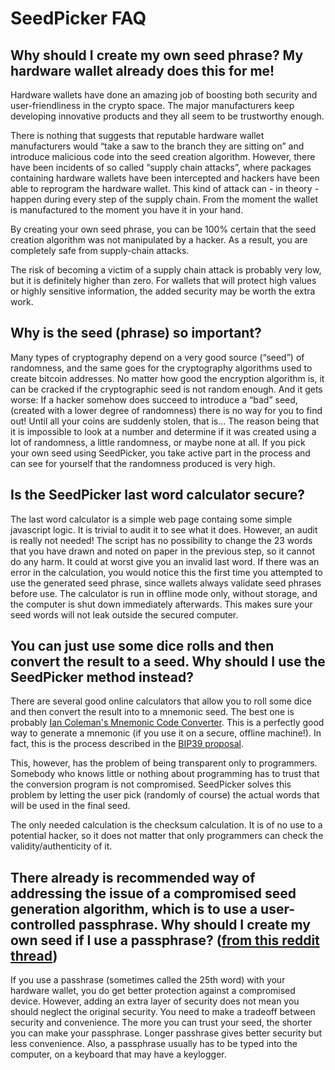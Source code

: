 SeedPicker FAQ
==============

Why should I create my own seed phrase? My hardware wallet already does this for me!
------------------------------------------------------------------------------------
Hardware wallets have done an amazing job of boosting both security and user-friendliness in the crypto space. 
The major manufacturers keep developing innovative products and they all seem to be trustworthy enough. 

There is nothing that suggests that reputable hardware wallet manufacturers would “take a saw to the branch they are sitting on” and introduce malicious code into the seed creation algorithm. However, there have been incidents of so called “supply chain attacks”, where packages containing hardware wallets have been intercepted and hackers have been able to reprogram the hardware wallet. This kind of attack can - in theory - happen during every step of the supply chain. From the moment the wallet is manufactured to the moment you have it in your hand. 

By creating your own seed phrase, you can be 100% certain that the seed creation algorithm was not manipulated by a hacker. As a result, you are completely safe from supply-chain attacks. 

The risk of becoming a victim of a supply chain attack is probably very low, but it is definitely higher than zero. 
For wallets that will protect high values or highly sensitive information, the added security may be worth the extra work.


Why is the seed (phrase) so important?
--------------------------------------
Many types of cryptography depend on a very good source (“seed”) of randomness, and the same goes for the cryptography 
algorithms used to create bitcoin addresses. No matter how good the encryption algorithm is, it can be cracked if the 
cryptographic seed is not random enough. And it gets worse: If a hacker somehow does succeed to introduce a “bad” seed,
(created with a lower degree of randomness) there is no way for you to find out! 
Until all your coins are suddenly stolen, that is... The reason being that it is impossible to look at a number and determine if it was created using a lot of randomness, a little randomness, or maybe none at all. 
If you pick your own seed using SeedPicker, you take active part in the process and can see for yourself that the randomness produced is very high.


Is the SeedPicker last word calculator secure?
----------------------------------------------
The last word calculator is a simple web page containg some simple javascript logic. It is trivial to audit it to see what it does. However, an audit is really not needed! The script has no possibility to change the 23 words that you have drawn and noted on paper in the previous step, so it cannot do any harm. It could at worst give you an invalid last word. 
If there was an error in the calculation, you would notice this the first time you attempted to use the generated seed phrase, since wallets always validate seed phrases before use. 
The calculator is run in offline mode only, without storage, and the computer is shut down immediately afterwards. This makes sure your seed words will not leak outside the secured computer.  

You can just use some dice rolls and then convert the result to a seed. Why should I use the SeedPicker method instead?
-----------------------------------------------------------------------------------------------------------------------
There are several good online calculators that allow you to roll some dice and then convert the result into to a mnemonic seed. The best one is probably [Ian Coleman's Mnemonic Code Converter](https://iancoleman.io/bip39). This is a perfectly good way to generate a mnemonic (if you use it on a secure, offline machine!). In fact, this is the process described in the [BIP39 proposal](https://github.com/bitcoin/bips/blob/master/bip-0039.mediawiki#generating-the-mnemonic). 

This, however, has the problem of being transparent only to programmers. Somebody who knows little or nothing about programming has to trust that the conversion program is not compromised. SeedPicker solves this problem by letting the user pick (randomly of course) the actual words that will be used in the final seed. 

The only needed calculation is the checksum calculation. It is of no use to a potential hacker, so it does not matter that only programmers can check the validity/authenticity of it.  

There already is recommended way of addressing the issue of a compromised seed generation algorithm, which is to use a user-controlled passphrase. Why should I create my own seed if I use a passphrase? ([from this reddit thread](https://www.reddit.com/r/Bitcoin/comments/aei1qr/seedpicker_here_to_help_you_create_your_own_seed/))
-----------------------------------------------------
If you use a passhrase (sometimes called the 25th word) with your hardware wallet, you do get better protection against a compromised device. However, adding an extra layer of security does not mean you should neglect the original security. You need to make a tradeoff between security and convenience. The more you can trust your seed, the shorter you can make your passphrase. Longer passhrase gives better security but less convenience.
Also, a passphrase usually has to be typed into the computer, on a keyboard that may have a keylogger.




